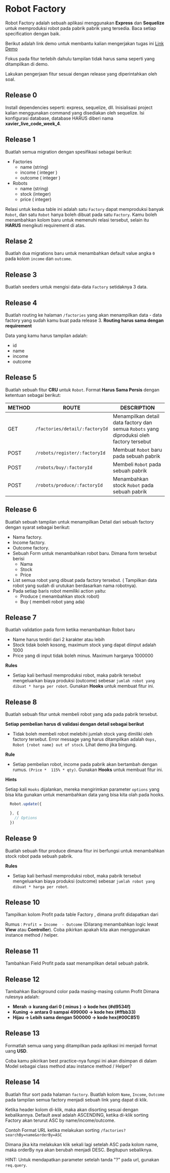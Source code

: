 # Robot Factory

Robot Factory adalah sebuah aplikasi menggunakan **Express** dan **Sequelize**
untuk memproduksi robot pada pabrik pabrik yang tersedia. Baca setiap specification dengan baik.

Berikut adalah link demo untuk membantu kalian mengerjakan tugas ini
[Link Demo](https://xavier-livecode4.herokuapp.com/)

Fokus pada fitur terlebih dahulu tampilan tidak harus sama seperti yang ditampilkan di demo.

Lakukan pengerjaan fitur sesuai dengan release yang diperintahkan oleh soal.

## Release 0

Install dependencies seperti: express, sequelize, dll. Inisialisasi project kalian menggunakan command yang disediakan oleh sequelize. Isi konfigurasi database, database HARUS diberi nama **xavier_live_code_week_4**.

## Release 1

Buatlah semua migration dengan spesifikasi sebagai berikut:

- Factories
  - name (string)
  - income ( integer )
  - outcome ( integer )
- Robots
  - name (string)
  - stock (integer)
  - price ( integer)

Relasi untuk kedua table ini adalah satu `Factory` dapat memproduksi banyak `Robot`, dan satu `Robot` hanya boleh dibuat pada satu `Factory`. Kamu boleh menambahkan kolom baru untuk memenuhi relasi tersebut, selain itu **HARUS** mengikuti requirement di atas.

## Relase 2

Buatlah dua migrations baru untuk menambahkan default value angka `0` pada kolom `income` dan `outcome`.

## Release 3

Buatlah seeders untuk mengisi data-data `Factory` setidaknya 3 data.

## Release 4

Buatlah routing ke halaman `/factories` yang akan menampilkan data - data factory yang sudah kamu buat pada release 3. **Routing harus sama dengan requirement**

Data yang kamu harus tampilan adalah:
- id
- name
- income
- outcome


## Release 5

Buatlah sebuah fitur **CRU** untuk `Robot`. Format **Harus Sama Persis** dengan ketentuan sebagai berikut:

| METHOD | ROUTE                          | DESCRIPTION                                                                              |
| ------ | ------------------------------ | ---------------------------------------------------------------------------------------- |
| GET    | `/factories/detail/:factoryId` | Menampilkan detail data factory dan semua `Robots` yang diproduksi oleh factory tersebut |
| POST   | `/robots/register/:factoryId`  | Membuat `Robot` baru pada sebuah pabrik                                                  |
| POST   | `/robots/buy/:factoryId`       | Membeli `Robot` pada sebuah pabrik                                                       |
| POST   | `/robots/produce/:factoryId`   | Menambahkan stock `Robot` pada sebuah pabrik                                             |

## Release 6

Buatlah sebuah tampilan untuk menampilkan Detail dari sebuah factory dengan syarat sebagai berikut:

- Nama factory.
- Income factory.
- Outcome factory.
- Sebuah Form untuk menambahkan robot baru. Dimana form tersebut berisi
  - Nama
  - Stock
  - Price
- List semua robot yang dibuat pada factory tersebut. ( Tampilkan data robot yang sudah di urutukan berdasarkan nama robotnya).
- Pada setiap baris robot memiliki action yaitu:
  - Produce ( menambahkan stock robot) 
  - Buy ( membeli robot yang ada)

## Release 7

Buatlah validation pada form ketika menambahkan Robot baru 
- Name harus terdiri dari 2 karakter atau lebih
- Stock tidak boleh kosong, maximum stock yang dapat diinput adalah 1000
- Price yang di input tidak boleh minus. Maximum harganya 1000000


**Rules**
- Setiap kali berhasil memproduksi robot, maka pabrik tersebut mengeluarkan biaya produksi (outcome) sebesar `jumlah robot yang dibuat * harga per robot`. Gunakan **Hooks** untuk membuat fitur ini.


## Release 8

Buatlah sebuah fitur untuk membeli robot yang ada pada pabrik tersebut.

**Setiap pembelian harus di validasi dengan detail sebagai berikut**

- Tidak boleh membeli robot melebihi jumlah stock yang dimiliki oleh factory tersebut. Error message yang harus ditampilkan adalah `Oops, Robot {robot name} out of stock`. Lihat demo jika bingung. 

**Rule**

- Setiap pembelian robot, income pada pabrik akan bertambah dengan rumus. `(Price *  115% * qty)`. Gunakan **Hooks** untuk membuat fitur ini. 


**Hints**

Setiap kali `Hooks` dijalankan, mereka mengirimkan parameter `options`  yang bisa kita gunakan untuk menambahkan data yang bisa kita olah pada hooks.

```javascript
  Robot.update({

  }, {
    // Options
  })
```

## Release 9

Buatlah sebuah fitur produce dimana fitur ini berfungsi untuk menambahkan stock robot pada sebuah pabrik.

**Rules**
- Setiap kali berhasil memproduksi robot, maka pabrik tersebut mengeluarkan biaya produksi (outcome) sebesar `jumlah robot yang dibuat * harga per robot`.


## Release 10 

Tampilkan kolom Profit pada table Factory  , dimana profit didapatkan dari

Rumus : 
`Profit = Income  - Outcome`  (Dilarang menambahkan logic lewat **View** atau **Controller**). Coba pikirkan apakah kita akan menggunakan instance method / helper.

## Release 11

Tambahkan Field Profit pada saat menampilkan detail sebuah pabrik.

## Release 12

Tambahkan Background color pada masing-masing column Profit 
Dimana rulesnya adalah: 

- **Merah  -> kurang dari 0 ( minus ) -> kode hex (#d9534f)**
- **Kuning -> antara 0 sampai 499000 -> kode hex (#ffbb33)**
- **Hijau  -> Lebih sama dengan 500000 -> kode hex(#00C851)**

## Release 13

Formatlah semua uang yang ditampilkan pada aplikasi ini menjadi format uang **USD**.

Coba kamu pikirikan best practice-nya fungsi ini akan disimpan di dalam Model sebagai class method atau instance method / Helper?

## Release 14

Buatlah fitur sort pada halaman `factory`. Buatlah kolom `Name`, `Income`, `Outcome` pada tampilan semua factory menjadi sebuah link yang dapat di klik.

Ketika header kolom di-klik, maka akan disorting sesuai dengan kebalikannya. Default awal adalah ASCENDING, ketika di-klik sorting Factory akan terurut ASC by name/income/outcome.

Contoh Format URL ketika melakukan sorting
`/factories?searchBy=name&orderBy=ASC`

Dimana jika kita melakukan klik sekali lagi setelah ASC pada kolom name, maka orderBy nya akan berubah menjadi DESC. Begitupun sebaliknya.

HINT: Untuk mendapatkan parameter setelah tanda "?" pada url, gunakan `req.query`.

